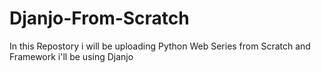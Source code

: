 # Djanjo-From-Scratch
In this Repostory i will be uploading Python Web Series from Scratch and Framework i'll be using Djanjo
